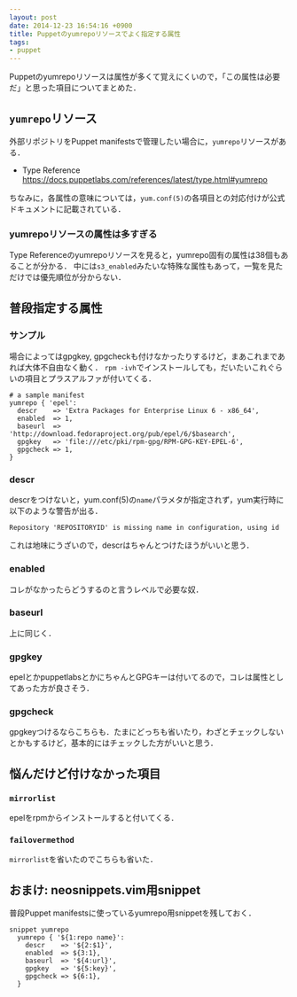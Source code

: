 ```yaml
---
layout: post
date: 2014-12-23 16:54:16 +0900
title: Puppetのyumrepoリソースでよく指定する属性
tags:
- puppet
---
```

Puppetのyumrepoリソースは属性が多くて覚えにくいので，「この属性は必要だ」と思った項目についてまとめた．

## `yumrepo`リソース

外部リポジトリをPuppet manifestsで管理したい場合に，`yumrepo`リソースがある．

- Type Reference  
https://docs.puppetlabs.com/references/latest/type.html#yumrepo

ちなみに，各属性の意味については，`yum.conf(5)`の各項目との対応付けが公式ドキュメントに記載されている．

### yumrepoリソースの属性は多すぎる

Type Referenceのyumrepoリソースを見ると，yumrepo固有の属性は38個もあることが分かる．
中には`s3_enabled`みたいな特殊な属性もあって，一覧を見ただけでは優先順位が分からない．

## 普段指定する属性

### サンプル

場合によってはgpgkey, gpgcheckも付けなかったりするけど，まあこれまであれば大体不自由なく動く．
`rpm -ivh`でインストールしても，だいたいこれぐらいの項目とプラスアルファが付いてくる．

```puppet
# a sample manifest
yumrepo { 'epel':
  descr    => 'Extra Packages for Enterprise Linux 6 - x86_64',
  enabled  => 1,
  baseurl  => 'http://download.fedoraproject.org/pub/epel/6/$basearch',
  gpgkey   => 'file:///etc/pki/rpm-gpg/RPM-GPG-KEY-EPEL-6',
  gpgcheck => 1,
}
```

### descr

descrをつけないと，yum.conf(5)の`name`パラメタが指定されず，yum実行時に以下のような警告が出る．

```
Repository 'REPOSITORYID' is missing name in configuration, using id
```

これは地味にうざいので，descrはちゃんとつけたほうがいいと思う．

### enabled

コレがなかったらどうするのと言うレベルで必要な奴．

### baseurl

上に同じく．

### gpgkey

epelとかpuppetlabsとかにちゃんとGPGキーは付いてるので，コレは属性としてあった方が良さそう．

### gpgcheck

gpgkeyつけるならこちらも．たまにどっちも省いたり，わざとチェックしないとかもするけど，基本的にはチェックした方がいいと思う．

## 悩んだけど付けなかった項目

### `mirrorlist`

epelをrpmからインストールすると付いてくる．

### `failovermethod`

`mirrorlist`を省いたのでこちらも省いた．

## おまけ: neosnippets.vim用snippet

普段Puppet manifestsに使っているyumrepo用snippetを残しておく．

```vim
snippet yumrepo
  yumrepo { '${1:repo name}':
    descr    => '${2:$1}',
    enabled  => ${3:1},
    baseurl  => '${4:url}',
    gpgkey   => '${5:key}',
    gpgcheck => ${6:1},
  }
```
